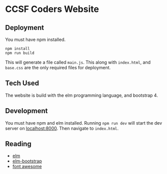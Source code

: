 # CCSF Coders Website

## Deployment

You must have npm installed.
```
npm install
npm run build
```

This will generate a file called `main.js`. This along with `index.html`, and 
`base.css` are the only required files for deployment.

## Tech Used
The website is build with the elm programming language, and bootstrap 4.

## Development
You must have npm and elm installed. Running `npm run dev` will start the dev server
on [localhost:8000](http://localhost:8000). Then navigate to `index.html`.

## Reading
* [elm](http://http://elm-lang.org/)
* [elm-bootstrap](http://http://elm-bootstrap.info/)
* [font awesome](http://http://fontawesome.io/)
